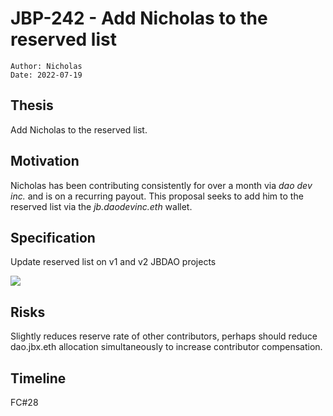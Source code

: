 # JBP-242 - Add Nicholas to the reserved list
```plain text
Author: Nicholas
Date: 2022-07-19
```

## Thesis

Add Nicholas to the reserved list.

## Motivation

Nicholas has been contributing consistently for over a month via _dao dev inc._ and is on a recurring payout. This proposal seeks to add him to the reserved list via the _jb.daodevinc.eth_ wallet.

## Specification

Update reserved list on v1 and v2 JBDAO projects

![](https://s3.us-west-2.amazonaws.com/secure.notion-static.com/e4d977fe-2a6a-4823-8fe6-8561d6e96ad9/Untitled.png?X-Amz-Algorithm=AWS4-HMAC-SHA256&X-Amz-Content-Sha256=UNSIGNED-PAYLOAD&X-Amz-Credential=AKIAT73L2G45EIPT3X45%2F20220802%2Fus-west-2%2Fs3%2Faws4_request&X-Amz-Date=20220802T162545Z&X-Amz-Expires=3600&X-Amz-Signature=cc070a3641a83e9c1e76f69de60e23dc47331b0a045711452cefe325f10d2500&X-Amz-SignedHeaders=host&x-id=GetObject)

## Risks

Slightly reduces reserve rate of other contributors, perhaps should reduce dao.jbx.eth allocation simultaneously to increase contributor compensation.

## Timeline

FC#28
